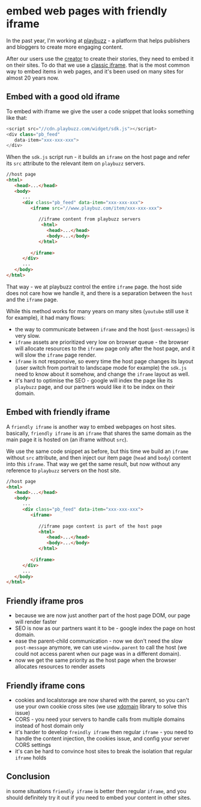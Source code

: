 # embed web pages with friendly iframe

In the past year, I'm working at [playbuzz](https://www.playbuzz.com) - a platform that helps publishers and bloggers to create more engaging content.

After our users use the [creator](https://publishers.playbuzz.com/create-with-playbuzz/) to create their stories, they need to embed it on their sites. To do that we use a [classic iframe](https://developer.mozilla.org/en-US/docs/Web/HTML/Element/iframe). that is the most common way to embed items in web pages, and it's been used on many sites for almost 20 years now.

## Embed with a good old iframe
To embed with iframe we give the user a code snippet that looks something like that:

```js
<script src="//cdn.playbuzz.com/widget/sdk.js"></script>
<div class="pb_feed"
   data-item="xxx-xxx-xxx">
</div>
```

When the `sdk.js` script run - it builds an `iframe` on the host page and refer its `src` attribute to the relevant item on `playbuzz` servers.

```html
//host page
<html>
   <head>...</head>
   <body>
      ...
      <div class="pb_feed" data-item="xxx-xxx-xxx">
         <iframe src="//www.playbuz.com/item/xxx-xxx-xxx">
            
            //iframe content from playbuzz servers
             <html>
               <head>...</head>
               <body>...</body>
            </html>
            
         </iframe>
      </div>
      ...
   </body>
</html>
```

That way - we at playbuzz control the entire `iframe` page. the host side does not care how we handle it, and there is a separation between the `host` and the `iframe` page.

While this method works for many years on many sites (`youtube` still use it for example), it had many flows:
* the way to communicate between `iframe` and the host (`post-messages`) is very slow.
* `iframe` assets are prioritized very low on browser queue - the browser will allocate resources to the `iframe` page only after the host page, and it will slow the `iframe` page render.
* `iframe` is not responsive, so every time the host page changes its layout (user switch from portrait to landscape mode for example) the `sdk.js` need to know about it somehow, and change the `iframe` layout as well.
* it's hard to optimise the SEO - google will index the page like its `playbuzz` page, and our partners would like it to be index on their domain.
 
## Embed with friendly iframe 
A `friendly iframe` is another way to embed webpages on host sites. basically, `friendly iframe` is an `iframe` that shares the same domain as the main page it is hosted on (an iframe without `src`).

We use the same code snippet as before, but this time we build an `iframe` without `src` attribute, and then inject our item page (`head` and `body`) content into this `iframe`. That way we get the same result, but now without any reference to `playbuzz` servers on the host site.

```html
//host page
<html>
   <head>...</head>
   <body>
      ...
      <div class="pb_feed" data-item="xxx-xxx-xxx">
         <iframe>
            
            //iframe page content is part of the host page
            <html>
               <head>...</head>
               <body>...</body>
            </html>
            
         </iframe>
      </div>
      ...
   </body>
</html>
```

## Friendly iframe pros
* because we are now just another part of the host page DOM, our page will render faster
* SEO is now as our partners want it to be - google index the page on host domain.
* ease the parent-child communication - now we don't need the slow `post-message` anymore, we can use `window.parent` to call the host (we could not access parent when our page was in a different domain).
* now we get the same priority as the host page when the browser allocates resources to render assets
    
## Friendly iframe cons
* cookies and localstorage are now shared with the parent, so you can't use your own cookie cross sites (we use [xdomain](https://github.com/contently/xdomain-cookies) library to solve this issue)
* CORS - you need your servers to handle calls from multiple domains instead of host domain only
* it's harder to develop `freindly iframe` then regular `iframe` - you need to handle the content injection, the cookies issue, and config your server CORS settings
* it's can be hard to convince host sites to break the isolation that regular `iframe` holds


## Conclusion
in some situations `friendly iframe` is better then regular `iframe`, and you should definitely try it out if you need to embed your content in other sites.

